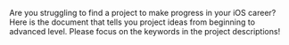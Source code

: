 Are you struggling to find a project to make progress in your iOS career? Here is the document that tells you project ideas from beginning to advanced level.
Please focus on the keywords in the project descriptions!
